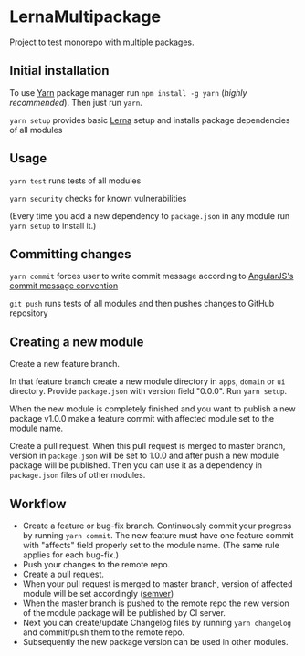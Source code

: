 # LernaMultipackage
Project to test monorepo with multiple packages.

## Initial installation
To use [Yarn](https://yarnpkg.com) package manager run `npm install -g yarn` (_highly recommended_).
Then just run `yarn`.

`yarn setup` provides basic [Lerna](https://github.com/lerna/lerna) setup and installs package dependencies of all modules

## Usage
`yarn test` runs tests of all modules

`yarn security` checks for known vulnerabilities

(Every time you add a new dependency to `package.json` in any module run `yarn setup` to install it.)

## Committing changes
`yarn commit` forces user to write commit message according to [AngularJS's commit message convention](https://github.com/angular/angular.js/blob/master/CONTRIBUTING.md#-git-commit-guidelines)  

`git push` runs tests of all modules and then pushes changes to GitHub repository

## Creating a new module
Create a new feature branch.

In that feature branch create a new module directory in `apps`, `domain` or `ui` directory. Provide `package.json` with version field "0.0.0".
Run `yarn setup`.

When the new module is completely finished and you want to publish a new package v1.0.0 make a feature commit with affected module set to the module name.

Create a pull request. When this pull request is merged to master branch, version in `package.json` will be set to 1.0.0 and after push a new module package will be published.
Then you can use it as a dependency in `package.json` files of other modules.

## Workflow
* Create a feature or bug-fix branch. Continuously commit your progress by running `yarn commit`. The new feature must have one feature commit with "affects" field properly set to the module name. (The same rule applies for each bug-fix.)
* Push your changes to the remote repo.
* Create a pull request.
* When your pull request is merged to master branch, version of affected module will be set accordingly ([semver](http://semver.org/))
* When the master branch is pushed to the remote repo the new version of the module package will be published by CI server.
* Next you can create/update Changelog files by running `yarn changelog` and commit/push them to the remote repo.
* Subsequently the new package version can be used in other modules.
